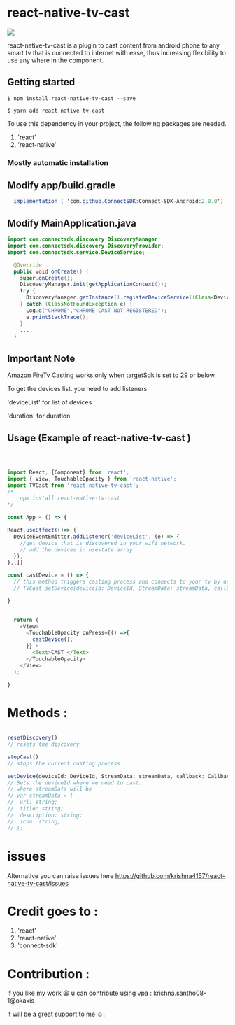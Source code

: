 # react-native-tv-cast

![](gif)

react-native-tv-cast is a plugin to cast content from android phone to any smart tv that is connected to internet with ease, thus increasing flexibility to use any where in the component.

## Getting started

`$ npm install react-native-tv-cast --save`

`$ yarn add react-native-tv-cast`

To use this dependency in your project, the following packages are needed. 
1. 'react'
2. 'react-native'

### Mostly automatic installation

## Modify app/build.gradle
```java
  implementation ( 'com.github.ConnectSDK:Connect-SDK-Android:2.0.0')
```

## Modify MainApplication.java

  


```java
import com.connectsdk.discovery.DiscoveryManager;
import com.connectsdk.discovery.DiscoveryProvider;
import com.connectsdk.service.DeviceService;

  @Override
  public void onCreate() {
    super.onCreate();
    DiscoveryManager.init(getApplicationContext());
    try {
      DiscoveryManager.getInstance().registerDeviceService((Class<DeviceService>) Class.forName("com.connectsdk.service.CastService"), (Class<DiscoveryProvider>)Class.forName("com.connectsdk.discovery.provider.CastDiscoveryProvider"));
    } catch (ClassNotFoundException e) {
      Log.d("CHROME","CHROME CAST NOT REGISTERED");
      e.printStackTrace();
    }
    ...
  }
```
## Important Note
  Amazon FireTv Casting works only when targetSdk is set to 29 or below.
  
  To get the devices list. you need to add listeners
  
  'deviceList' for list of devices 
  
  'duration' for duration


## Usage (Example of react-native-tv-cast )
```javascript



import React, {Component} from 'react';
import { View, TouchableOpacity } from 'react-native';
import TVCast from 'react-native-tv-cast';
/*
    npm install react-native-tv-cast
*/

const App = () => {

React.useEffect(()=> {
  DeviceEventEmitter.addListener('deviceList', (e) => {
    //get device that is discovered in your wifi network.
    // add the devices in usestate array
  });
},[])

const castDevice = () => {
  // this method triggers casting process and connects to your tv by using identifier.
  // TVCast.setDevice(deviceId: DeviceId, StreamData: streamData, callback: CallbackType)

}

   
  return (
    <View>          
      <TouchableOpacity onPress={() =>{
        castDevice();
      }} >
        <Text>CAST </Text>
      </TouchableOpacity>
    </View>
  );
   
}

```

# Methods :

```javascript

resetDiscovery()
// resets the discovery

stopCast()
// stops the current casting process

setDevice(deviceId: DeviceId, StreamData: streamData, callback: CallbackType)
// Sets the deviceId where we need to cast.
// where streamData will be 
// var streamData = {
//  url: string;
//  title: string;
//  description: string;
//  icon: string;
// };

```
# issues
Alternative you can raise issues here https://github.com/krishna4157/react-native-tv-cast/issues

# Credit goes to : 

1. 'react'
2. 'react-native'
3. 'connect-sdk' 

# Contribution :

if you like my work 😀 u can contribute using
vpa : krishna.santho08-1@okaxis

it will be a great support to me ☺.


